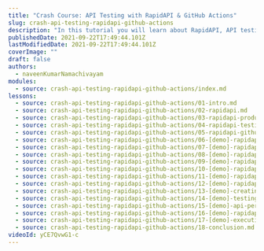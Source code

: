 ```yaml
---
title: "Crash Course: API Testing with RapidAPI & GitHub Actions"
slug: crash-api-testing-rapidapi-github-actions
description: "In this tutorial you will learn about RapidAPI, API testing using RapidAPI Testing solution, how to monitor the performance of the API, RapidAPI GitHub Action and more."
publishedDate: 2021-09-22T17:49:44.101Z
lastModifiedDate: 2021-09-22T17:49:44.101Z
coverImage: ""
draft: false
authors:
  - naveenKumarNamachivayam
modules:
  - source: crash-api-testing-rapidapi-github-actions/index.md
lessons:
  - source: crash-api-testing-rapidapi-github-actions/01-intro.md
  - source: crash-api-testing-rapidapi-github-actions/02-rapidapi.md
  - source: crash-api-testing-rapidapi-github-actions/03-rapidapi-products.md
  - source: crash-api-testing-rapidapi-github-actions/04-rapidapi-testing.md
  - source: crash-api-testing-rapidapi-github-actions/05-rapidapi-github-action.md
  - source: crash-api-testing-rapidapi-github-actions/06-[demo]-rapidapi-signin.md
  - source: crash-api-testing-rapidapi-github-actions/07-[demo]-rapidapi-marketplace.md
  - source: crash-api-testing-rapidapi-github-actions/08-[demo]-rapidapi-developer-dashboard.md
  - source: crash-api-testing-rapidapi-github-actions/09-[demo]-rapidapi-marketplace-search.md
  - source: crash-api-testing-rapidapi-github-actions/10-[demo]-rapidapi-test-endpoint.md
  - source: crash-api-testing-rapidapi-github-actions/11-[demo]-rapidapi-provide-dashboard.md
  - source: crash-api-testing-rapidapi-github-actions/12-[demo]-rapidapi-testing.md
  - source: crash-api-testing-rapidapi-github-actions/13-[demo]-creating-test-rapidapi-testing.md
  - source: crash-api-testing-rapidapi-github-actions/14-[demo]-testing-apis.md
  - source: crash-api-testing-rapidapi-github-actions/15-[demo]-api-performance.md
  - source: crash-api-testing-rapidapi-github-actions/16-[demo]-rapidapi-github-action.md
  - source: crash-api-testing-rapidapi-github-actions/17-[demo]-executing-rapidapi-github-action.md
  - source: crash-api-testing-rapidapi-github-actions/18-conclusion.md
videoId: yCE7QvwG1-c
---
```

